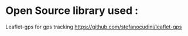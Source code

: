 # Open Source library used : 

Leaflet-gps for gps tracking
https://github.com/stefanocudini/leaflet-gps
